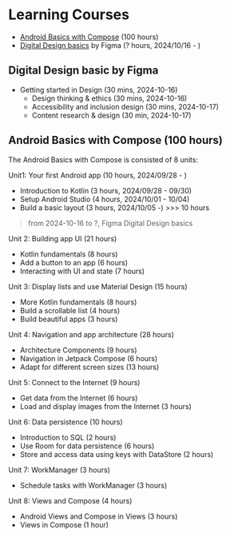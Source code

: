 # Learning Courses

- [Android Basics with Compose](https://developer.android.com/courses/android-basics-compose/course) (100 hours)
- [Digital Design basics](https://www.figma.com/resource-library/design-basics/) by Figma (? hours, 2024/10/16 - )

## Digital Design basic by Figma

- Getting started in Design (30 mins, 2024-10-16)
  - Design thinking & ethics (30 mins, 2024-10-16)
  - Accessibility and inclusion design (30 mins, 2024-10-17)
  - Content research & design (30 min, 2024-10-17)

## Android Basics with Compose (100 hours)

The Android Basics with Compose is consisted of 8 units:

Unit1: Your first Android app (10 hours, 2024/09/28 - )
- Introduction to Kotlin (3 hours, 2024/09/28 - 09/30)
- Setup Android Studio (4 hours, 2024/10/01 - 10/04)
- Build a basic layout (3 hours, 2024/10/05 -) >>> 10 hours

> from 2024-10-16 to ?, Figma Digital Design basics

Unit 2: Building app UI (21 hours)
- Kotlin fundamentals (8 hours)
- Add a button to an app (6 hours)
- Interacting with UI and state (7 hours)

Unit 3: Display lists and use Material Design (15 hours)
- More Kotlin fundamentals (8 hours)
- Build a scrollable list (4 hours)
- Build beautiful apps (3 hours)

Unit 4: Navigation and app architecture (28 hours)
- Architecture Components (9 hours)
- Navigation in Jetpack Compose (6 hours)
- Adapt for different screen sizes (13 hours)

Unit 5: Connect to the Internet (9 hours)
- Get data from the Internet (6 hours)
- Load and display images from the Internet (3 hours)

Unit 6: Data persistence (10 hours)
- Introduction to SQL (2 hours)
- Use Room for data persistence (6 hours)
- Store and access data using keys with DataStore (2 hours)

Unit 7: WorkManager (3 hours)
- Schedule tasks with WorkManager (3 hours)

Unit 8: Views and Compose (4 hours)
- Android Views and Compose in Views (3 hours)
- Views in Compose (1 hour)

